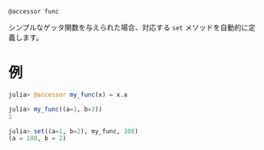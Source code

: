 ```
@accessor func
```

シンプルなゲッタ関数を与えられた場合、対応する `set` メソッドを自動的に定義します。

# 例

```julia
julia> @accessor my_func(x) = x.a

julia> my_func((a=1, b=2))
1

julia> set((a=1, b=2), my_func, 100)
(a = 100, b = 2)
```
